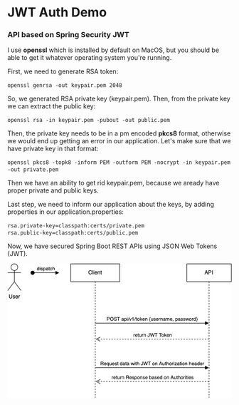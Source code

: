 # JWT Auth Demo

### API based on Spring Security JWT

I use **openssl** which is installed by default on MacOS, but you should be able to get it whatever operating system you're running.

First, we need to generate RSA token:
```
openssl genrsa -out keypair.pem 2048
```
So, we generated RSA private key (keypair.pem). Then, from the private key we can extract the public key:
```
openssl rsa -in keypair.pem -pubout -out public.pem
```
Then, the private key needs to be in a pm encoded **pkcs8** format, otherwise we would end up getting an error in our application.
Let's make sure that we have private key in that format:
```
openssl pkcs8 -topk8 -inform PEM -outform PEM -nocrypt -in keypair.pem -out private.pem
```
Then we have an ability to get rid keypair.pem, because we aready have proper private and public keys.

Last step, we need to inform our application about the keys, by adding properties in our application.properties:
```
rsa.private-key=classpath:certs/private.pem
rsa.public-key=classpath:certs/public.pem
```

Now, we have secured Spring Boot REST APIs using JSON Web Tokens (JWT).

![](images/jwt.drawio.png)


